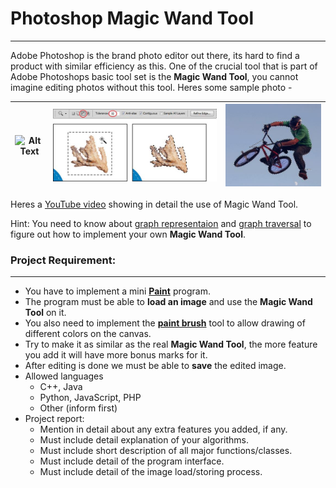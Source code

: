 # Photoshop Magic Wand Tool
- - - -
Adobe Photoshop is the brand photo editor out there, its hard to find a product with similar efficiency as this. One of the crucial tool that is part of Adobe Photoshops basic tool set is the **Magic Wand Tool**, you cannot imagine editing photos without this tool. Heres some sample photo - 

| ![Alt Text](.magic-wand-tool.jpg "Magic Wand Tool") | ![Alt Text](./uses1.jpg "Sample 1") | ![Alt Text](./uses2.png "Sample 2") |
|-----------------------------------------------------|-------------------------------------|-------------------------------------

Heres a [YouTube video](https://www.youtube.com/watch?v=xzq_HWdvwn0) showing in detail the use of Magic Wand Tool.

Hint: You need to know about [graph representaion](https://www.khanacademy.org/computing/computer-science/algorithms/graph-representation/a/representing-graphs) and [graph traversal](https://www.khanacademy.org/computing/computer-science/algorithms/breadth-first-search/a/the-breadth-first-search-algorithm) to figure out how to implement your own **Magic Wand Tool**.

### Project Requirement:
- - - - 
* You have to implement a mini [**Paint**](https://en.wikipedia.org/wiki/Microsoft_Paint) program.
* The program must be able to **load an image** and use the **Magic Wand Tool** on it.
* You also need to implement the [**paint brush**](http://www.getpaint.net/doc/latest/Paintbrush.html) tool to allow drawing of different colors on the canvas.
* Try to make it as similar as the real **Magic Wand Tool**, the more feature you add it will have more bonus marks for it.
* After editing is done we must be able to **save** the edited image.
* Allowed languages
    * C++, Java
    * Python, JavaScript, PHP
    * Other (inform first)
* Project report:
    * Mention in detail about any extra features you added, if any.
    * Must include detail explanation of your algorithms.
    * Must include short description of all major functions/classes.
    * Must include detail of the program interface.
    * Must include detail of the image load/storing process.

